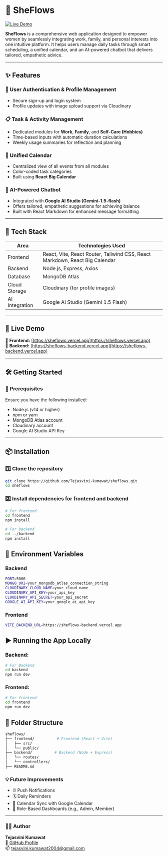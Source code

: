 # 💫 SheFlows

[![Live Demo](https://img.shields.io/badge/View_Live-SheFlows-brightgreen?style=for-the-badge&logo=vercel)](https://sheflows.vercel.app)

**SheFlows** is a comprehensive web application designed to empower women by seamlessly integrating work, family, and personal interests into one intuitive platform. It helps users manage daily tasks through smart scheduling, a unified calendar, and an AI-powered chatbot that delivers tailored, empathetic advice.

---

## ✨ Features

### 🔐 User Authentication & Profile Management
- Secure sign-up and login system
- Profile updates with image upload support via Cloudinary

### 📋 Task & Activity Management
- Dedicated modules for **Work**, **Family**, and **Self-Care (Hobbies)**
- Time-based inputs with automatic duration calculations
- Weekly usage summaries for reflection and planning

### 📅 Unified Calendar
- Centralized view of all events from all modules
- Color-coded task categories
- Built using **React Big Calendar**

### 🤖 AI-Powered Chatbot
- Integrated with **Google AI Studio (Gemini-1.5-flash)**
- Offers tailored, empathetic suggestions for achieving balance
- Built with React Markdown for enhanced message formatting

---

## 🧱 Tech Stack

| Area        | Technologies Used                                                                 |
|-------------|------------------------------------------------------------------------------------|
| Frontend    | React, Vite, React Router, Tailwind CSS, React Markdown, React Big Calendar       |
| Backend     | Node.js, Express, Axios                                                            |
| Database    | MongoDB Atlas                                                                      |
| Cloud Storage | Cloudinary (for profile images)                                                  |
| AI Integration | Google AI Studio (Gemini 1.5 Flash)                                              |

---

## 🚀 Live Demo

🔗 **Frontend:** [https://sheflows.vercel.app](https://sheflows.vercel.app)  
🔗 **Backend:** [https://sheflows-backend.vercel.app](https://sheflows-backend.vercel.app)

---

## 🛠 Getting Started

### 🔧 Prerequisites

Ensure you have the following installed:

- Node.js (v14 or higher)
- npm or yarn
- MongoDB Atlas account
- Cloudinary account
- Google AI Studio API Key

---

## 📦 Installation

### 1️⃣ Clone the repository

```bash
git clone https://github.com/Tejasvini-kumawat/sheflows.git
cd sheflows
```
### 2️⃣ Install dependencies for frontend and backend
```bash
# For frontend
cd frontend
npm install

# For backend
cd ../backend
npm install
```
## 🔐 Environment Variables
### Backend
```bash
PORT=5000
MONGO_URI=your_mongodb_atlas_connection_string
CLOUDINARY_CLOUD_NAME=your_cloud_name
CLOUDINARY_API_KEY=your_api_key
CLOUDINARY_API_SECRET=your_api_secret
GOOGLE_AI_API_KEY=your_google_ai_api_key
```
### Frontend
```bash
VITE_BACKEND_URL=https://sheflows-backend.vercel.app
```
 ## ▶️ Running the App Locally

 ### Backend:
```bash
# For Backend
cd backend
npm run dev
```
 ### Frontend:
```bash
# For frontend
cd frontend
npm run dev
```

## 📌 Folder Structure
```bash
sheflows/
├── frontend/          # Frontend (React + Vite)
│   ├── src/
│   └── public/
├── backend/          # Backend (Node + Express)
│   └── routes/
│   └── controllers/
├── README.md


```
### 💡 Future Improvements

- ⏰ Push Notifications  
- 🗓️ Daily Reminders  
- 🔄 Calendar Sync with Google Calendar  
- 👥 Role-Based Dashboards (e.g., Admin, Member)


---

### 🙋‍♀️ Author

**Tejasvini Kumawat**  
🔗 [GitHub Profile](https://github.com/Tejasvini-kumawat)  
📫 [tejasvini.kumawat2004@gmail.com](mailto:tejasvini.kumawat2004@gmail.com)



